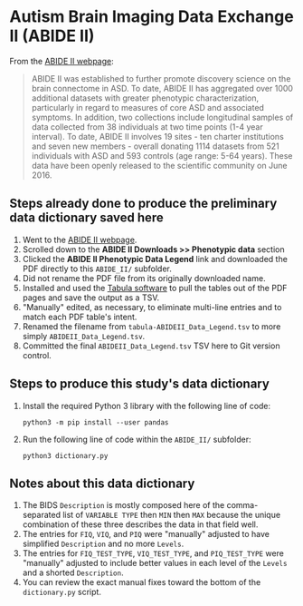 # Autism Brain Imaging Data Exchange II (ABIDE II)

From the [ABIDE II webpage](http://fcon_1000.projects.nitrc.org/indi/abide/abide_II.html):

> ABIDE II was established to further promote discovery science on the brain
> connectome in ASD. To date, ABIDE II has aggregated over 1000 additional
> datasets with greater phenotypic characterization, particularly in regard to
> measures of core ASD and associated symptoms. In addition, two collections
> include longitudinal samples of data collected from 38 individuals at two time
> points (1-4 year interval). To date, ABIDE II involves 19 sites - ten charter
> institutions and seven new members - overall donating 1114 datasets from 521
> individuals with ASD and 593 controls (age range: 5-64 years). These data have
> been openly released to the scientific community on June 2016.

## Steps already done to produce the preliminary data dictionary saved here

1. Went to the [ABIDE II webpage](http://fcon_1000.projects.nitrc.org/indi/abide/abide_II.html).
1. Scrolled down to the **ABIDE II Downloads >> Phenotypic data** section
1. Clicked the **ABIDE II Phenotypic Data Legend** link and downloaded the PDF directly to this `ABIDE_II/` subfolder.
1. Did not rename the PDF file from its originally downloaded name.
1. Installed and used the [Tabula software](https://tabula.technology/) to pull the tables out of the PDF pages and save the output as a TSV.
1. "Manually" edited, as necessary, to eliminate multi-line entries and to match each PDF table's intent.
1. Renamed the filename from `tabula-ABIDEII_Data_Legend.tsv` to more simply `ABIDEII_Data_Legend.tsv`.
1. Committed the final `ABIDEII_Data_Legend.tsv` TSV here to Git version control.

## Steps to produce this study's data dictionary

1. Install the required Python 3 library with the following line of code:

    ```shell
    python3 -m pip install --user pandas
    ```

1. Run the following line of code within the `ABIDE_II/` subfolder:

    ```shell
    python3 dictionary.py
    ```

## Notes about this data dictionary

1. The BIDS `Description` is mostly composed here of the comma-separated list of `VARIABLE TYPE` then `MIN` then `MAX` because the unique combination of these three describes the data in that field well.
1. The entries for `FIQ`, `VIQ`, and `PIQ` were "manually" adjusted to have simplified `Description` and no more `Levels`.
1. The entries for `FIQ_TEST_TYPE`, `VIQ_TEST_TYPE`, and `PIQ_TEST_TYPE` were "manually" adjusted to include better values in each level of the `Levels` and a shorted `Description`.
1. You can review the exact manual fixes toward the bottom of the `dictionary.py` script.
